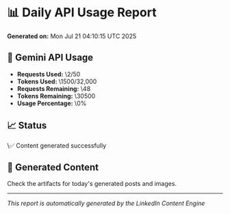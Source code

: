 # 📊 Daily API Usage Report

**Generated on:** Mon Jul 21 04:10:15 UTC 2025

## 🔑 Gemini API Usage
- **Requests Used:** \2/50
- **Tokens Used:** \1500/32,000
- **Requests Remaining:** \48
- **Tokens Remaining:** \30500
- **Usage Percentage:** \0%

## 📈 Status
\✅ Content generated successfully

## 📁 Generated Content
Check the artifacts for today's generated posts and images.

---
*This report is automatically generated by the LinkedIn Content Engine*
